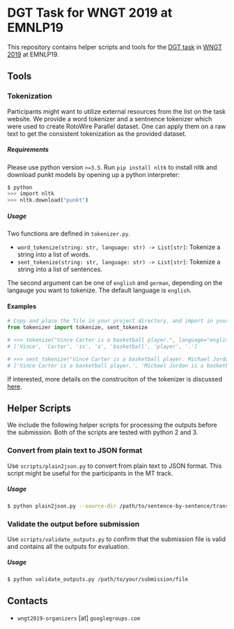 # DGT Task for WNGT 2019 at EMNLP19

This repository contains helper scripts and tools for the [DGT task](https://sites.google.com/view/wngt19/dgt-task) in [WNGT 2019](https://sites.google.com/view/wngt19/) at EMNLP19.

## Tools

### Tokenization

Participants might want to utilize external resources from the list on the task website. We provide
a word tokenizer and a sentnence tokenizer which were used to create RotoWire Parallel dataset.
One can apply them on a raw text to get the consistent tokenization as the provided dataset.

##### Requirements

Please use python version `>=3.5`. Run `pip install nltk` to install nltk and download punkt models
by opening up a python interpreter:

```sh
$ python
>>> import nltk
>>> nltk.download("punkt")
```

##### Usage

Two functions are defined in `tokenizer.py`.

- `word_tokenize(string: str, language: str) -> List[str]`: Tokenize a string into a list of words.
- `sent_tokenize(string: str, language: str) -> List[str]`: Tokenize a string into a list of sentences.

The second argument can be one of `english` and `german`, depending on the langauge you want to tokenize.
The default language is `english`.


#### Examples

```python
# Copy and place the file in your project directory, and import in your code
from tokenizer import tokenize, sent_tokenize

# >>> tokenize("Vince Carter is a basketball player.", language="english")
# ['Vince', 'Carter', 'is', 'a', 'basketball', 'player', '.']

# >>> sent_tokenize("Vince Carter is a basketball player. Michael Jordan is a basketball player.")
# ['Vince Carter is a basketball player.', 'Michael Jordan is a basketball player.']
```

If interested, more details on the construciton of the tokenizer is discussed [here](doc/constructing_tokenizer.md).

## Helper Scripts

We include the following helper scripts for processing the outputs before the submission. Both of
the scripts are tested with python 2 and 3.

### Convert from plain text to JSON format

Use `scripts/plain2json.py` to convert from plain text to JSON format. This script might be useful
for the participants in the MT track.

##### Usage

```sh
$ python plain2json.py --source-dir /path/to/sentence-by-sentence/translations --target-json output.json
```

### Validate the output before submission

Use `scripts/validate_outputs.py` to confirm that the submission file is valid and contains all the
outputs for evaluation.

##### Usage

```sh
$ python validate_outputs.py /path/to/your/submission/file
```

## Contacts

* `wngt2019-organizers` [at] `googlegroups.com`
